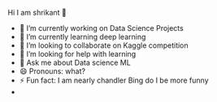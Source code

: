  Hi I am shrikant 👋



- 🔭 I’m currently working on Data Science Projects
- 🌱 I’m currently learning deep learning
- 👯 I’m looking to collaborate on Kaggle competition
- 🤔 I’m looking for help with learning
- 💬 Ask me about Data science ML 
- 😄 Pronouns: what?
- ⚡ Fun fact: I am nearly chandler Bing do I be more funny
-
